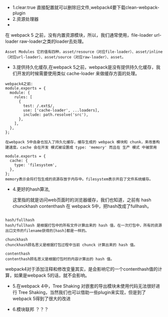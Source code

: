 - 1.clear:true 直接配置就可以删除旧文件,webpack4要下载clean-webpack-plugin
- 2.资源处理器
- 
在 webpack 5 之前，没有内置资源模块，所以，我们通常使用，file-loader url-loader raw-loader之类的loader去处理。

```dotnetcli
Asset Modules 它的值有四种，asset/resource（对应file-loader）、asset/inline（对应url-loader）、asset/source（对应raw-loader）、asset。
```


- 3.提供持久化缓存,在webpack 5之前，webpack是没有提供持久化缓存，我们开发的时候需要使用类似 cache-loader 来做缓存方面的处理。

```nodejs
webpack4之前:
module.exports = {
  module: {
    rules: [
      {
        test: /.ext$/,
        use: ['cache-loader', ...loaders],
        include: path.resolve('src'),
      },
    ],
  },
};
```


```nodejs
在webpack 5中自身也加入了持久化缓存，缓存生成的 webpack 模块和 chunk，来改善构建速度。cache 会在开发 模式被设置成 type: 'memory' 而且在 生产 模式 中被禁用

module.exports = {
  cache: {
    type: 'filesystem',
  },
};
memory表示会将打包生成的资源存放于内存中。filesystem表示开启了文件系统缓存。
```


- 4.更好的hash算法,
  
  这里指的就是访问web页面时的浏览器缓存，我们也知道，之前有 hash chunckhash contenthash 在 webpack 5中，把hash改成了fullhash。
```nodejs

hash/fullhash
hash/fullhash 是根据打包中的所有文件计算出来的 hash 值，在一次打包中，所有的资源出口文件的filename获得的[hash]都是一样的。

chunckhash
chunckhash顾名思义是根据打包过程中当前 chunck 计算出来的 hash 值。

contenthash
contenthash顾名思义是根据打包时的内容计算出的 hash 值。
```

webpack4对于添加注释和修改变量其实，是会影响它的一个contenthash值的计算，如果是webpack 5的话，就不会影响。


- 5.在webpack 4中，Tree Shaking 对嵌套的导出模块未使用代码无法很好进行 Tree Shaking，当然我们也可以借助一些plugin来实现，但是到了webpack 5得到了很大的改进

- 6.模块联邦 ？？？
